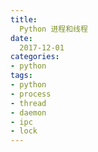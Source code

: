```yaml
---
title:
  Python 进程和线程
date:
  2017-12-01
categories:
- python
tags:
- python
- process
- thread
- daemon
- ipc
- lock
---
```


